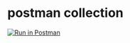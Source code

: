 # postman collection
[![Run in Postman](https://run.pstmn.io/button.svg)](https://app.getpostman.com/run-collection/16692867-d701f757-6dd6-4a3d-9d78-f06334a4dcd3?action=collection%2Ffork&collection-url=entityId%3D16692867-d701f757-6dd6-4a3d-9d78-f06334a4dcd3%26entityType%3Dcollection%26workspaceId%3Dbaaaf73b-8f02-4a9b-b79e-bcb3cb414f6d)